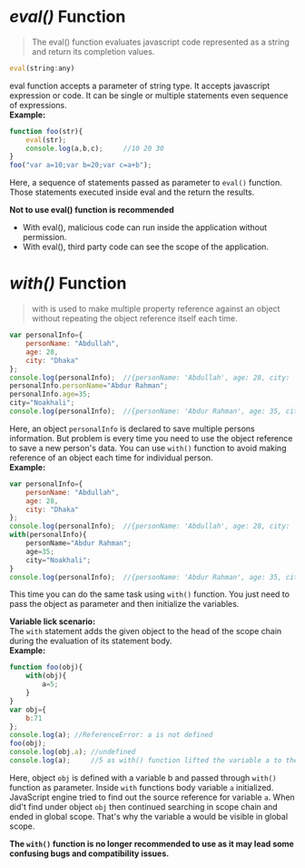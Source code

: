 # _eval()_ Function
>The eval() function evaluates javascript code represented as a string and return its completion values.
```js
eval(string:any)
```
eval function accepts a parameter of string type. It accepts javascript expression or code. It can be single or multiple statements even sequence of expressions.  
**Example:**
```js
function foo(str){
    eval(str);
    console.log(a,b,c);     //10 20 30
}
foo("var a=10;var b=20;var c=a+b");
```
Here, a sequence of statements passed as parameter to `eval()` function. Those statements executed inside eval and the return the results.  

**Not to use eval() function is recommended**  
* With eval(), malicious code can run inside the application without permission.
* With eval(), third party code can see the scope of the application.

# _with()_ Function
>with is used to make multiple property reference against an object without repeating the object reference itself each time.


```js
var personalInfo={
    personName: "Abdullah",
    age: 28,
    city: "Dhaka"
};
console.log(personalInfo);  //{personName: 'Abdullah', age: 28, city: 'Dhaka'}
personalInfo.personName="Abdur Rahman";
personalInfo.age=35;
city="Noakhali";
console.log(personalInfo);  //{personName: 'Abdur Rahman', age: 35, city: 'Dhaka'}
```
Here, an object `personalInfo` is declared to save multiple persons information. But problem is every time you need to use the object reference to save a new person's data. You can use `with()` function to avoid making reference of an object each time for individual person.  
**Example:**
```js
var personalInfo={
    personName: "Abdullah",
    age: 28,
    city: "Dhaka"
};
console.log(personalInfo);  //{personName: 'Abdullah', age: 28, city: 'Dhaka'}
with(personalInfo){
    personName="Abdur Rahman";
    age=35;
    city="Noakhali";
}
console.log(personalInfo);  //{personName: 'Abdur Rahman', age: 35, city: 'Noakhali'}
```
This time you can do the same task using `with()` function. You just need to pass the object as parameter and then initialize the variables.

**Variable lick scenario:**  
The `with` statement adds the given object to the head of the scope chain during the evaluation of its statement body.  
**Example:**
```js
function foo(obj){
    with(obj){
        a=5;
    }
}
var obj={
    b:71
};
console.log(a); //ReferenceError: a is not defined
foo(obj);
console.log(obj.a); //undefined
console.log(a);     //5 as with() function lifted the variable a to the global scope.
```
Here, object `obj` is defined with a variable b and passed through `with()` function as parameter. Inside `with` functions body variable `a` initialized. JavaScript engine tried to find out the source reference for variable `a`. When did't find under object `obj` then continued searching in scope chain and ended in global scope. That's why the variable a would be visible in global scope.

**The `with()` function is no longer recommended to use as it may lead some confusing bugs and compatibility issues.**
